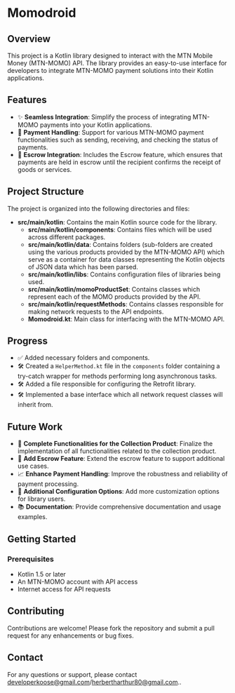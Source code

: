 # Momodroid

## Overview

This project is a Kotlin library designed to interact with the MTN Mobile Money (MTN-MOMO) API. The library provides an easy-to-use interface for developers to integrate MTN-MOMO payment solutions into their Kotlin applications.

## Features

- ✨ **Seamless Integration**: Simplify the process of integrating MTN-MOMO payments into your Kotlin applications.
- 💸 **Payment Handling**: Support for various MTN-MOMO payment functionalities such as sending, receiving, and checking the status of payments.
- 🔐 **Escrow Integration**: Includes the Escrow feature, which ensures that payments are held in escrow until the recipient confirms the receipt of goods or services.

## Project Structure

The project is organized into the following directories and files:

- **src/main/kotlin**: Contains the main Kotlin source code for the library.
  - **src/main/kotlin/components**: Contains files which will be used across different packages.
  - **src/main/kotlin/data**: Contains folders (sub-folders are created using the various products provided by the MTN-MOMO API) which serve as a container for data classes representing the Kotlin objects of JSON data which has been parsed.
  - **src/main/kotlin/libs**: Contains configuration files of libraries being used.
  - **src/main/kotlin/momoProductSet**: Contains classes which represent each of the MOMO products provided by the API.
  - **src/main/kotlin/requestMethods**: Contains classes responsible for making network requests to the API endpoints.
  - **Momodroid.kt**: Main class for interfacing with the MTN-MOMO API.

## Progress

- ✅ Added necessary folders and components.
- 🛠️ Created a `HelperMethod.kt` file in the `components` folder containing a try-catch wrapper for methods performing long asynchronous tasks.
- 🛠️ Added a file responsible for configuring the Retrofit library.
- 🛠️ Implemented a base interface which all network request classes will inherit from.

## Future Work

- 🚀 **Complete Functionalities for the Collection Product**: Finalize the implementation of all functionalities related to the collection product.
- 🔐 **Add Escrow Feature**: Extend the escrow feature to support additional use cases.
- 📈 **Enhance Payment Handling**: Improve the robustness and reliability of payment processing.
- 🔧 **Additional Configuration Options**: Add more customization options for library users.
- 📚 **Documentation**: Provide comprehensive documentation and usage examples.

## Getting Started

### Prerequisites

- Kotlin 1.5 or later
- An MTN-MOMO account with API access
- Internet access for API requests

## Contributing

Contributions are welcome! Please fork the repository and submit a pull request for any enhancements or bug fixes.

## Contact

For any questions or support, please contact developerkoose@gmail.com/herbertharthur80@gmail.com..
